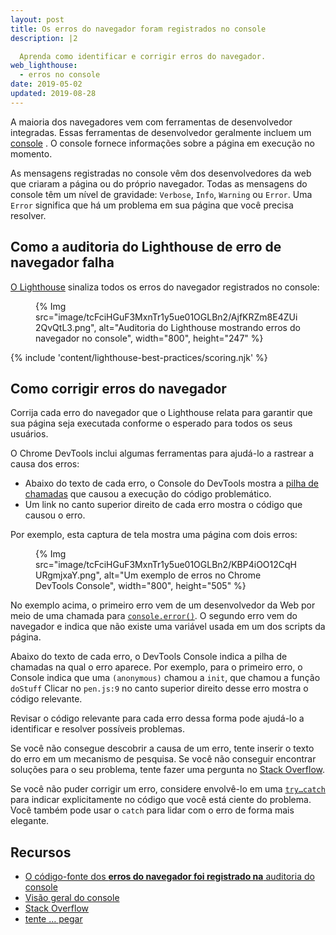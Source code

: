 ```yaml
---
layout: post
title: Os erros do navegador foram registrados no console
description: |2

  Aprenda como identificar e corrigir erros do navegador.
web_lighthouse:
  - erros no console
date: 2019-05-02
updated: 2019-08-28
---
```


A maioria dos navegadores vem com ferramentas de desenvolvedor integradas. Essas ferramentas de desenvolvedor geralmente incluem um [console](https://developer.chrome.com/docs/devtools/console/) . O console fornece informações sobre a página em execução no momento.

As mensagens registradas no console vêm dos desenvolvedores da web que criaram a página ou do próprio navegador. Todas as mensagens do console têm um nível de gravidade: `Verbose`, `Info`, `Warning` ou `Error`. Uma `Error` significa que há um problema em sua página que você precisa resolver.

## Como a auditoria do Lighthouse de erro de navegador falha

[O Lighthouse](https://developer.chrome.com/docs/lighthouse/overview/) sinaliza todos os erros do navegador registrados no console:

<figure>{% Img src="image/tcFciHGuF3MxnTr1y5ue01OGLBn2/AjfKRZm8E4ZUi2QvQtL3.png", alt="Auditoria do Lighthouse mostrando erros do navegador no console", width="800", height="247" %}</figure>

{% include 'content/lighthouse-best-practices/scoring.njk' %}

## Como corrigir erros do navegador

Corrija cada erro do navegador que o Lighthouse relata para garantir que sua página seja executada conforme o esperado para todos os seus usuários.

O Chrome DevTools inclui algumas ferramentas para ajudá-lo a rastrear a causa dos erros:

- Abaixo do texto de cada erro, o Console do DevTools mostra a [pilha de chamadas](https://developer.mozilla.org/docs/Glossary/Call_stack) que causou a execução do código problemático.
- Um link no canto superior direito de cada erro mostra o código que causou o erro.

Por exemplo, esta captura de tela mostra uma página com dois erros:

<figure>{% Img src="image/tcFciHGuF3MxnTr1y5ue01OGLBn2/KBP4iOO12CqHURgmjxaY.png", alt="Um exemplo de erros no Chrome DevTools Console", width="800", height="505" %}</figure>

No exemplo acima, o primeiro erro vem de um desenvolvedor da Web por meio de uma chamada para [`console.error()`](https://developer.chrome.com/docs/devtools/console/api/#error). O segundo erro vem do navegador e indica que não existe uma variável usada em um dos scripts da página.

Abaixo do texto de cada erro, o DevTools Console indica a pilha de chamadas na qual o erro aparece. Por exemplo, para o primeiro erro, o Console indica que uma `(anonymous)` chamou a `init`, que chamou a função `doStuff` Clicar no `pen.js:9` no canto superior direito desse erro mostra o código relevante.

Revisar o código relevante para cada erro dessa forma pode ajudá-lo a identificar e resolver possíveis problemas.

Se você não consegue descobrir a causa de um erro, tente inserir o texto do erro em um mecanismo de pesquisa. Se você não conseguir encontrar soluções para o seu problema, tente fazer uma pergunta no [Stack Overflow](https://stackoverflow.com).

Se você não puder corrigir um erro, considere envolvê-lo em uma [`try…catch`](https://developer.mozilla.org/docs/Web/JavaScript/Reference/Statements/try...catch) para indicar explicitamente no código que você está ciente do problema. Você também pode usar o `catch` para lidar com o erro de forma mais elegante.

## Recursos

- [O código-fonte dos **erros do navegador foi registrado na** auditoria do console](https://github.com/GoogleChrome/lighthouse/blob/master/core/audits/errors-in-console.js)
- [Visão geral do console](https://developer.chrome.com/docs/devtools/console/)
- [Stack Overflow](https://stackoverflow.com/)
- [tente … pegar](https://developer.mozilla.org/docs/Web/JavaScript/Reference/Statements/try...catch)
